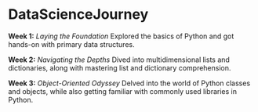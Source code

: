 # DataScienceJourney

**Week 1:** _Laying the Foundation_
Explored the basics of Python and got hands-on with primary data structures.

**Week 2:** _Navigating the Depths_
Dived into multidimensional lists and dictionaries, along with mastering list and dictionary comprehension.

**Week 3:** _Object-Oriented Odyssey_
Delved into the world of Python classes and objects, while also getting familiar with commonly used libraries in Python.
